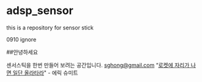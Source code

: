 adsp_sensor
===========

this is a repository for sensor stick

0910
    ignore

##안녕하세요

센서스틱을 한번 만들어 보려는 공간입니다. sghong@gmail.com
“[로켓에 자리가 나면 일단 올라타라](http://estima.wordpress.com/2012/05/28/sheryl/)" - 에릭 슈미트

